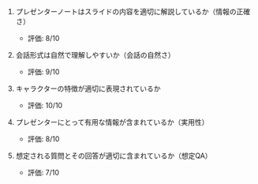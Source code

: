 <!-- ずんだもん(happy): それでは一緒にプレゼンターノートの評価をしていくのだ！ -->

<!-- 春日部つむぎ(neutral): はい、各項目を丁寧に見ていきましょうね。 -->

1. プレゼンターノートはスライドの内容を適切に解説しているか（情報の正確さ）
   - 評価: 8/10
   <!-- ずんだもん(thinking): プレゼンターノートはスライドの内容を基本的にはよくフォローしているのだ。しかし、もっと具体的な例を挙げて説明する部分があれば完璧だったのだね。 -->
   <!-- 春日部つむぎ(neutral): 確かに、特に「箇条書き」の部分で具体的な内容が各項目にどのように関連しているのかをもう少し詳しく説明すると良かったですわね。 -->

2. 会話形式は自然で理解しやすいか（会話の自然さ）
   - 評価: 9/10
   <!-- ずんだもん(happy): 会話形式はとても自然で、読んでいて心地よいのだ！ -->
   <!-- 春日部つむぎ(happy): ずんだもんとの掛け合いがリズミカルで、情報もスムーズに伝わる形になっていますわね。 -->

3. キャラクターの特徴が適切に表現されているか
   - 評価: 10/10
   <!-- ずんだもん(happy): 私たちのキャラクターがしっかりと表現されていて、自然な会話ができているのだ！ -->
   <!-- 春日部つむぎ(happy): ずんだもんの「〜のだ」や私の「〜ですわ」も適切に使われていて、キャラクターが生き生きとしていますわ。 -->

4. プレゼンターにとって有用な情報が含まれているか（実用性）
   - 評価: 8/10
   <!-- ずんだもん(thinking): プレゼンターにとっては、質問への対処方法など有用な情報が多く含まれているのだが、もう少し具体的なデータや事例を加えるとさらに良くなるのだ。 -->
   <!-- 春日部つむぎ(neutral): それに、各スライドのポイントをもう少し強調することで、プレゼンターが内容をより効果的に伝えられるようになるでしょうね。 -->

5. 想定される質問とその回答が適切に含まれているか（想定QA）
   - 評価: 7/10
   <!-- ずんだもん(thinking): 想定される質問に対する準備はなされているのだが、回答の具体性に欠ける部分があるのだ。 -->
   <!-- 春日部つむぎ(thinking): 特に、「箇条書き1」に関する質問に対する答えがもっと具体的な例を含めていれば、聞き手の理解を深める助けになるでしょうね。 -->

<!-- ずんだもん(happy): すばらしいフィードバックだね！これでプレゼンターノートをさらに良くできるのだ！ -->
<!-- 春日部つむぎ(happy): はい、これを参考にしてさらに素晴らしいプレゼンテーションを目指しましょうね。 -->
